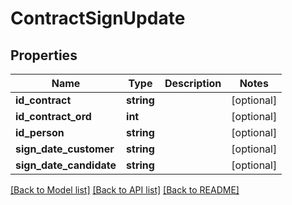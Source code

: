 # ContractSignUpdate

## Properties
Name | Type | Description | Notes
------------ | ------------- | ------------- | -------------
**id_contract** | **string** |  | [optional] 
**id_contract_ord** | **int** |  | [optional] 
**id_person** | **string** |  | [optional] 
**sign_date_customer** | **string** |  | [optional] 
**sign_date_candidate** | **string** |  | [optional] 

[[Back to Model list]](../../README.md#documentation-for-models) [[Back to API list]](../../README.md#documentation-for-api-endpoints) [[Back to README]](../../README.md)

